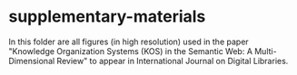 # supplementary-materials
In this folder are all figures (in high resolution) used in the paper "Knowledge Organization Systems (KOS) in the Semantic Web: A Multi-Dimensional Review" to appear in International Journal on Digital Libraries.
